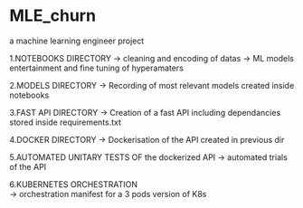 # MLE_churn
a machine learning engineer project

1.NOTEBOOKS DIRECTORY
 -> cleaning and encoding of datas
 -> ML models entertainment and fine tuning of hyperamaters

2.MODELS DIRECTORY
 -> Recording of most relevant models created inside notebooks

3.FAST API DIRECTORY
 -> Creation of a fast API including dependancies stored inside requirements.txt
 
4.DOCKER DIRECTORY
 -> Dockerisation of the API created in previous dir
 
5.AUTOMATED UNITARY TESTS OF the dockerized API
 -> automated trials of the API

6.KUBERNETES ORCHESTRATION  
 -> orchestration manifest for a 3 pods version of K8s 

 
 
